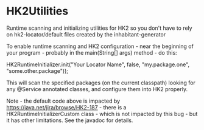 HK2Utilities
============

Runtime scanning and initializing utilities for HK2 so you don't have to rely on hk2-locator/default files created by the inhabitant-generator

To enable runtime scanning and HK2 configuration - near the beginning of your program - probably in the main(String[] args) method - do this:

HK2RuntimeInitializer.init("Your Locator Name", false, "my.package.one", "some.other.package"));


This will scan the specified packages (on the current classpath) looking for any @Service annotated classes, and configure them into HK2 properly.

Note - the default code above is impacted by https://java.net/jira/browse/HK2-187 - there is a  HK2RuntimeInitializerCustom class - which is not impacted by this bug - but it has other limitations.  See the javadoc for details.

